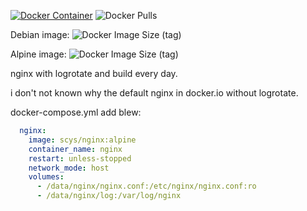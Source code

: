 [![Docker Container](https://github.com/SCys/nginx/actions/workflows/docker.yaml/badge.svg)](https://github.com/SCys/nginx/actions/workflows/docker.yaml)
![Docker Pulls](https://img.shields.io/docker/pulls/scys/nginx)

Debian image: ![Docker Image Size (tag)](https://img.shields.io/docker/image-size/scys/nginx/latest)

Alpine image: ![Docker Image Size (tag)](https://img.shields.io/docker/image-size/scys/nginx/alpine)

nginx with logrotate and build every day.

i don't not known why the default nginx in docker.io without logrotate.

docker-compose.yml add blew:

```yaml
  nginx:
    image: scys/nginx:alpine
    container_name: nginx
    restart: unless-stopped
    network_mode: host
    volumes:
      - /data/nginx/nginx.conf:/etc/nginx/nginx.conf:ro
      - /data/nginx/log:/var/log/nginx
```
